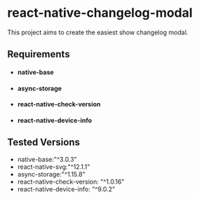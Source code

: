 # react-native-changelog-modal
This project aims to create the easiest show changelog modal.

## Requirements
- #### native-base
- #### async-storage
- #### react-native-check-version
- #### react-native-device-info


## Tested Versions
- native-base:"^3.0.3"
- react-native-svg:"^12.1.1"
- async-storage:"^1.15.8"
- react-native-check-version: "^1.0.16"
- react-native-device-info: "^9.0.2"
